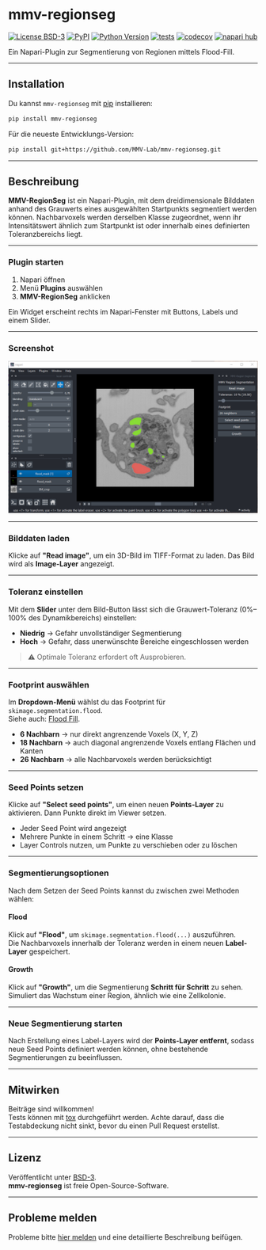 # mmv-regionseg

[![License BSD-3](https://img.shields.io/pypi/l/mmv-regionseg.svg?color=green)](https://github.com/MMV-Lab/mmv-regionseg/raw/main/LICENSE)
[![PyPI](https://img.shields.io/pypi/v/mmv-regionseg.svg?color=green)](https://pypi.org/project/mmv-regionseg)
[![Python Version](https://img.shields.io/pypi/pyversions/mmv-regionseg.svg?color=green)](https://python.org)
[![tests](https://github.com/MMV-Lab/MMV-RegionSeg/actions/workflows/test_and_deploy.yml/badge.svg)](https://github.com/MMV-Lab/MMV-RegionSeg/actions/workflows/test_and_deploy.yml)
[![codecov](https://codecov.io/gh/MMV-Lab/mmv-regionseg/branch/main/graph/badge.svg)](https://codecov.io/gh/MMV-Lab/mmv-regionseg)
[![napari hub](https://img.shields.io/endpoint?url=https://api.napari-hub.org/shields/mmv-regionseg)](https://napari-hub.org/plugins/mmv-regionseg)

Ein Napari-Plugin zur Segmentierung von Regionen mittels Flood-Fill.

---

## Installation

Du kannst `mmv-regionseg` mit [pip] installieren:

```bash
pip install mmv-regionseg
```

Für die neueste Entwicklungs-Version:

```bash
pip install git+https://github.com/MMV-Lab/mmv-regionseg.git
```

---

## Beschreibung

**MMV-RegionSeg** ist ein Napari-Plugin, mit dem dreidimensionale Bilddaten anhand des Grauwerts eines ausgewählten Startpunkts segmentiert werden können. Nachbarvoxels werden derselben Klasse zugeordnet, wenn ihr Intensitätswert ähnlich zum Startpunkt ist oder innerhalb eines definierten Toleranzbereichs liegt.

---

### Plugin starten

1. Napari öffnen  
2. Menü **Plugins** auswählen  
3. **MMV-RegionSeg** anklicken  

Ein Widget erscheint rechts im Napari-Fenster mit Buttons, Labels und einem Slider.

---

### Screenshot

![MMV-RegionSeg Plugin Screenshot](https://raw.githubusercontent.com/MMV-Lab/MMV-RegionSeg/main/docs/images/plugin_screenshot1.png)

---

### Bilddaten laden

Klicke auf **"Read image"**, um ein 3D-Bild im TIFF-Format zu laden. Das Bild wird als **Image-Layer** angezeigt.

---

### Toleranz einstellen

Mit dem **Slider** unter dem Bild-Button lässt sich die Grauwert-Toleranz (0%–100% des Dynamikbereichs) einstellen:

- **Niedrig** → Gefahr unvollständiger Segmentierung  
- **Hoch** → Gefahr, dass unerwünschte Bereiche eingeschlossen werden  

> ⚠️ Optimale Toleranz erfordert oft Ausprobieren.

---

### Footprint auswählen

Im **Dropdown-Menü** wählst du das Footprint für  
`skimage.segmentation.flood`.  
Siehe auch: [Flood Fill].

- **6 Nachbarn** → nur direkt angrenzende Voxels (X, Y, Z)  
- **18 Nachbarn** → auch diagonal angrenzende Voxels entlang Flächen und Kanten  
- **26 Nachbarn** → alle Nachbarvoxels werden berücksichtigt  

---

### Seed Points setzen

Klicke auf **"Select seed points"**, um einen neuen **Points-Layer** zu aktivieren. Dann Punkte direkt im Viewer setzen.

- Jeder Seed Point wird angezeigt  
- Mehrere Punkte in einem Schritt → eine Klasse  
- Layer Controls nutzen, um Punkte zu verschieben oder zu löschen  

---

### Segmentierungsoptionen

Nach dem Setzen der Seed Points kannst du zwischen zwei Methoden wählen:

#### Flood

Klick auf **"Flood"**, um `skimage.segmentation.flood(...)` auszuführen.  
Die Nachbarvoxels innerhalb der Toleranz werden in einem neuen **Label-Layer** gespeichert.

#### Growth

Klick auf **"Growth"**, um die Segmentierung **Schritt für Schritt** zu sehen.  
Simuliert das Wachstum einer Region, ähnlich wie eine Zellkolonie.

---

### Neue Segmentierung starten

Nach Erstellung eines Label-Layers wird der **Points-Layer entfernt**, sodass neue Seed Points definiert werden können, ohne bestehende Segmentierungen zu beeinflussen.

---

## Mitwirken

Beiträge sind willkommen!  
Tests können mit [tox] durchgeführt werden. Achte darauf, dass die Testabdeckung nicht sinkt, bevor du einen Pull Request erstellst.

---

## Lizenz

Veröffentlicht unter [BSD-3].  
**mmv-regionseg** ist freie Open-Source-Software.

---

## Probleme melden

Probleme bitte [hier melden] und eine detaillierte Beschreibung beifügen.

[pip]: https://pypi.org/project/pip/  
[tox]: https://tox.readthedocs.io/en/latest/  
[Flood Fill]: https://scikit-image.org/docs/0.25.x/auto_examples/segmentation/plot_floodfill  
[BSD-3]: http://opensource.org/licenses/BSD-3-Clause  
[hier melden]: https://github.com/MMV-Lab/mmv-regionseg/issues
